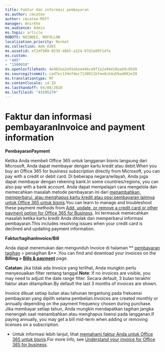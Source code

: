 ```yaml
---
title: Faktur dan informasi pembayaran
ms.author: cmcatee
author: cmcatee-MSFT
manager: mnirkhe
ms.audience: Admin
ms.topic: article
ROBOTS: NOINDEX, NOFOLLOW
localization_priority: Normal
ms.collection: Adm_O365
ms.assetid: ef2df989-8539-48b5-a324-97d2e09f14fe
ms.custom:
- "485"
- "1500018"
ms.openlocfilehash: 4e902ea2e91e6ee44bce9f1a2a94410aab9c05d9
ms.sourcegitcommit: cad7ec134efdac7130911bfee6cb4a59ad882e39
ms.translationtype: MT
ms.contentlocale: id-ID
ms.lasthandoff: 04/08/2020
ms.locfileid: "43195270"
---
```

# <a name="invoice-and-payment-information"></a><span data-ttu-id="b9f0a-102">Faktur dan informasi pembayaran</span><span class="sxs-lookup"><span data-stu-id="b9f0a-102">Invoice and payment information</span></span>

<span data-ttu-id="b9f0a-103">**Pembayaran**</span><span class="sxs-lookup"><span data-stu-id="b9f0a-103">**Payment**</span></span>

<span data-ttu-id="b9f0a-104">Ketika Anda membeli Office 365 untuk langganan bisnis langsung dari Microsoft, Anda dapat membayar dengan kartu kredit atau debit.</span><span class="sxs-lookup"><span data-stu-id="b9f0a-104">When you buy an Office 365 for business subscription directly from Microsoft, you can pay with a credit or debit card.</span></span>  <span data-ttu-id="b9f0a-105">Di beberapa negara/wilayah, Anda juga dapat membayar dengan rekening bank.</span><span class="sxs-lookup"><span data-stu-id="b9f0a-105">In some countries/regions, you can also pay with a bank account.</span></span>  <span data-ttu-id="b9f0a-106">Anda dapat mempelajari cara mengelola dan memecahkan masalah metode pembayaran ini dari [menambahkan, memperbarui, atau menghapus kartu kredit atau opsi pembayaran lainnya untuk Office 365 untuk bisnis](https://go.microsoft.com/fwlink/?linkid=2118133).</span><span class="sxs-lookup"><span data-stu-id="b9f0a-106">You can learn to manage and troubleshoot these payment methods from [Add, update, or remove a credit card or other payment option for Office 365 for Business](https://go.microsoft.com/fwlink/?linkid=2118133).</span></span>  <span data-ttu-id="b9f0a-107">Ini termasuk memecahkan masalah ketika kartu kredit Anda ditolak dan memperbarui informasi pembayaran.</span><span class="sxs-lookup"><span data-stu-id="b9f0a-107">This includes resolving issues when your credit card is declined and updating payment information.</span></span>

<span data-ttu-id="b9f0a-108">**Faktur/tagihan**</span><span class="sxs-lookup"><span data-stu-id="b9f0a-108">**Invoice/Bill**</span></span>

<span data-ttu-id="b9f0a-109">Anda dapat menemukan dan mengunduh Invoice di halaman \*\* [pembayaran tagihan](https://go.microsoft.com/fwlink/p/?linkid=848039) > penagihan &\*\* .</span><span class="sxs-lookup"><span data-stu-id="b9f0a-109">You can find and download your invoices on the **Billing > [Bills & payment](https://go.microsoft.com/fwlink/p/?linkid=848039)** page.</span></span>  

<span data-ttu-id="b9f0a-110">**Catatan**: jika tidak ada Invoice yang terlihat, Anda mungkin perlu menyesuaikan filter rentang tanggal.</span><span class="sxs-lookup"><span data-stu-id="b9f0a-110">**Note**: If no invoices are visible, you may need to adjust the date range filter.</span></span>  <span data-ttu-id="b9f0a-111">Secara default, 3 bulan terakhir faktur akan ditampilkan.</span><span class="sxs-lookup"><span data-stu-id="b9f0a-111">By default the last 3 months of invoices are shown.</span></span>

<span data-ttu-id="b9f0a-112">Invoice dibuat setiap bulan atau tahunan tergantung pada frekuensi pembayaran yang dipilih selama pembelian.</span><span class="sxs-lookup"><span data-stu-id="b9f0a-112">Invoices are created monthly or annually depending on the payment frequency chosen during purchase.</span></span>  <span data-ttu-id="b9f0a-113">Jika membayar setiap tahun, Anda mungkin mendapatkan tagihan jangka menengah saat menambahkan atau menghapus lisensi pada langganan.</span><span class="sxs-lookup"><span data-stu-id="b9f0a-113">If paying annually, you may get a bill mid-term when adding or removing licenses on a subscription.</span></span>
 
- <span data-ttu-id="b9f0a-114">Untuk informasi lebih lanjut, lihat [memahami faktur Anda untuk Office 365 untuk bisnis](https://go.microsoft.com/fwlink/?linkid=2119101).</span><span class="sxs-lookup"><span data-stu-id="b9f0a-114">For more info, see [Understand your invoice for Office 365 for business](https://go.microsoft.com/fwlink/?linkid=2119101).</span></span>

